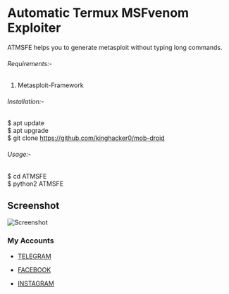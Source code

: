 # Automatic Termux MSFvenom Exploiter
ATMSFE helps you to generate metasploit without typing long commands. <br>

###### Requirements:-
1. Metasploit-Framework <br>

###### Installation:-
$ apt update <br>
$ apt upgrade <br>
$ git clone https://github.com/kinghacker0/mob-droid <br>

###### Usage:-

$ cd ATMSFE <br>
$ python2 ATMSFE <br>

## Screenshot
![Screenshot](https://i.postimg.cc/sjB0dThm/Screenshot-20200425-150903-Termux.jpg) 

### My Accounts

* [TELEGRAM](https://t.me/termuxxhacking)

* [FACEBOOK](https://www.facebook.com/termuxxhacking)

* [INSTAGRAM](https://instagram.com/termux_hacking)
